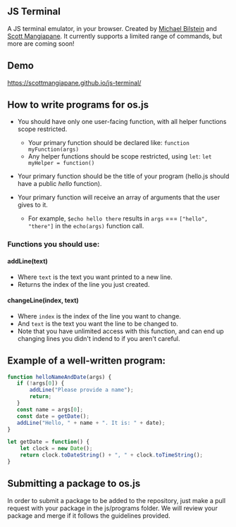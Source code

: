 ## JS Terminal

A JS terminal emulator, in your browser. Created by [Michael Bilstein](https://github.com/Meegul304) and [Scott Mangiapane](https://github.com/scottmangiapane). It currently supports a limited range of commands, but more are coming soon!

## Demo

https://scottmangiapane.github.io/js-terminal/

## How to write programs for <span>os.</span>js

- You should have only one user-facing function, with all helper functions scope restricted.
  - Your primary function should be declared like: `function myFunction(args)`
  - Any helper functions should be scope restricted, using `let`: `let myHelper = function()`
- Your primary function should be the title of your program (hello.js should have a public *hello* function).

- Your primary function will receive an array of arguments that the user gives to it.
  - For example, `$echo hello there` results in `args` === `["hello", "there"]` in the `echo(args)` function call.

### Functions you should use:
#### addLine(text)
- Where `text` is the text you want printed to a new line.
- Returns the index of the line you just created.

#### changeLine(index, text)
- Where `index` is the index of the line you want to change.
- And `text` is the text you want the line to be changed to.
- Note that you have unlimited access with this function, and can end up changing lines you didn't indend to if you aren't careful.

## Example of a well-written program:
```javascript
function helloNameAndDate(args) {
   if (!args[0]) {
       addLine("Please provide a name");
       return;
   }
   const name = args[0];
   const date = getDate();
   addLine("Hello, " + name + ". It is: " + date);
}

let getDate = function() {
    let clock = new Date();
    return clock.toDateString() + ", " + clock.toTimeString();
}
```


## Submitting a package to <span>os.</span>js
In order to submit a package to be added to the repository, just make a pull request with your package in the js/programs folder. We will review your package and merge if it follows the guidelines provided.
